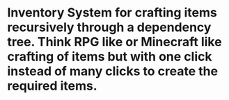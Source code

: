 # Inventory System for crafting items recursively through a dependency tree. Think RPG like or Minecraft like crafting of items but with one click instead of many clicks to create the required items. 
